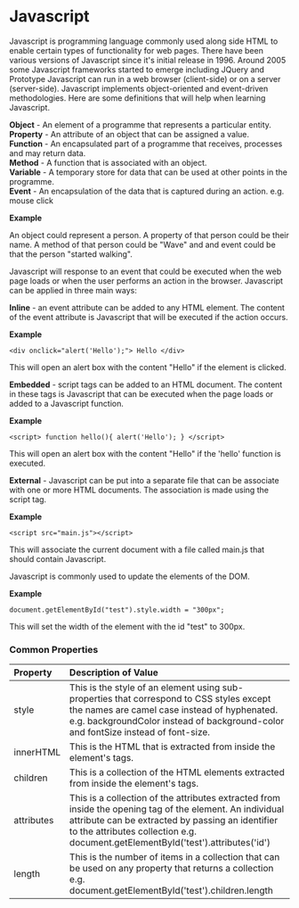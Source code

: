 # Javascript

Javascript is programming language commonly used along side HTML to enable certain types of functionality for web pages. There have been various versions of Javascript since it's initial release in 1996. Around 2005 some Javascript frameworks started to emerge including JQuery and Prototype Javascript can run in a web browser \(client-side\) or on a server \(server-side\). Javascript implements object-oriented and event-driven methodologies. Here are some definitions that will help when learning Javascript.

**Object** - An element of a programme that represents a particular entity.  
**Property** - An attribute of an object that can be assigned a value.  
**Function** - An encapsulated part of a programme that receives, processes and may return data.  
**Method** - A function that is associated with an object.  
**Variable** - A temporary store for data that can be used at other points in the programme.  
**Event** - An encapsulation of the data that is captured during an action. e.g. mouse click

**Example**

An object could represent a person. A property of that person could be their name. A method of that person could be "Wave" and and event could be that the person "started walking".

Javascript will response to an event that could be executed when the web page loads or when the user performs an action in the browser. Javascript can be applied in three main ways:

**Inline** - an event attribute can be added to any HTML element. The content of the event attribute is Javascript that will be executed if the action occurs.

**Example**

`<div onclick="alert('Hello');"> Hello </div>`

This will open an alert box with the content "Hello" if the element is clicked.

**Embedded** - script tags can be added to an HTML document. The content in these tags is Javascript that can be executed when the page loads or added to a Javascript function.

**Example**

`<script> function hello(){ alert('Hello'); } </script>`

This will open an alert box with the content "Hello" if the 'hello' function is executed.

**External** - Javascript can be put into a separate file that can be associate with one or more HTML documents. The association is made using the script tag.

**Example**

`<script src="main.js"></script>`

This will associate the current document with a file called main.js that should contain Javascript.

Javascript is commonly used to update the elements of the DOM.

**Example**

`document.getElementById("test").style.width = "300px";`

This will set the width of the element with the id "test" to 300px.

### Common Properties

| Property | Description of Value |
| :- | :--- |
| style | This is the style of an element using sub-properties that correspond to CSS styles except the names are camel case instead of hyphenated. e.g. backgroundColor instead of background-color and fontSize instead of font-size. |
| innerHTML | This is the HTML that is extracted from inside the element's tags. |
| children | This is a collection of the HTML elements extracted from inside the element's tags. |
| attributes | This is a collection of the attributes extracted from inside the opening tag of the element. An individual attribute can be extracted by passing an identifier to the attributes collection e.g. document.getElementById\('test'\).attributes\('id'\) |
| length | This is the number of items in a collection that can be used on any property that returns a collection e.g. document.getElementById\('test'\).children.length |



